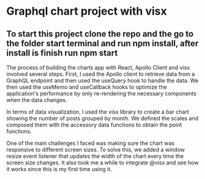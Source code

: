 <h1>Graphql chart project with visx</h1>
<h2>To start this project clone the repo and the go to the folder start terminal and run npm install, after install is finish run npm start</h2>
<p>The process of building the charts app with React, Apollo Client and visx involved several steps. First, I used the Apollo client to retrieve data from a GraphQL endpoint and then used the useQuery hook to handle the data. We then used the useMemo and useCallback hooks to optimize the application's performance by only re-rendering the necessary components when the data changes.</p>

<p>In terms of data visualization, I used the visx library to create a bar chart showing the number of posts grouped by month. We defined the scales and composed them with the accessory data functions to obtain the point functions.</p>

<p>One of the main challenges I faced was making sure the chart was responsive to different screen sizes. To solve this, we added a window resize event listener that updates the width of the chart every time the screen size changes. It also took me a while to integrate @visx and see how it works since this is my first time using it.</p>